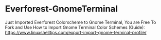 # Everforest-GnomeTerminal
Just Imported Everforest Colorscheme to Gnome Terminal, You are Free To Fork and Use
 How to Import Gnome Terminal Color Schemes (Guide):
https://www.linuxshelltips.com/export-import-gnome-terminal-profile/
